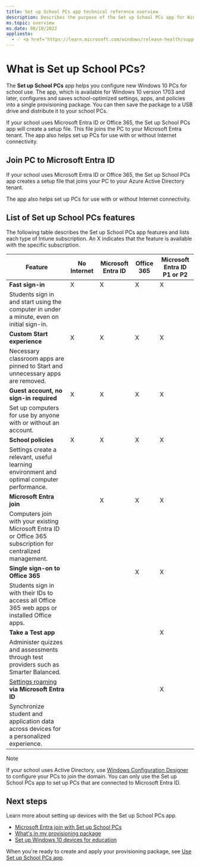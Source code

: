 ```yaml
---
title: Set up School PCs app technical reference overview
description: Describes the purpose of the Set up School PCs app for Windows 10 devices.
ms.topic: overview
ms.date: 08/10/2022
appliesto:
  - ✅ <a href="https://learn.microsoft.com/windows/release-health/supported-versions-windows-client" target="_blank">Windows 10</a>
---
```


# What is Set up School PCs?

The **Set up School PCs** app helps you configure new Windows 10 PCs for school use. The app, which is available for Windows 10 version 1703 and later, configures and saves school-optimized settings, apps, and policies into a single provisioning package. You can then save the package to a USB drive and distribute it to your school PCs.

If your school uses Microsoft Entra ID or Office 365, the Set up
School PCs app will create a setup file. This file joins the PC to your Microsoft Entra tenant. The app also helps set up PCs for use with or without Internet connectivity.  

<a name='join-pc-to-azure-active-directory'></a>

## Join PC to Microsoft Entra ID
If your school uses Microsoft Entra ID or Office 365, the Set up
School PCs app creates a setup file that joins your PC to your Azure Active
Directory tenant. 

The app also helps set up PCs for use with or without Internet connectivity.

## List of Set up School PCs features
The following table describes the Set up School PCs app features and lists each type of Intune subscription. An X indicates that the feature is available with the specific subscription.

| Feature                                                                                                | No Internet | Microsoft Entra ID | Office 365 | Microsoft Entra ID P1 or P2 |
|--------------------------------------------------------------------------------------------------------|-------------|----------|------------|------------------|
| **Fast sign-in**                                                                                       | X           | X        | X          | X                |
| Students sign in and start using the computer in under a minute, even on initial sign-in.              |             |          |            |                  |
| **Custom Start experience**                                                                            | X           | X        | X          | X                |
| Necessary classroom apps are pinned to Start and unnecessary apps are removed.                         |             |          |            |                  |
| **Guest account, no sign-in required**                                                                 | X           | X        | X          | X                |
| Set up computers for use by anyone with or without an account.                                         |             |          |            |                  |
| **School policies**                                                                                    | X           | X        | X          | X                |
| Settings create a relevant, useful learning environment and optimal computer performance.              |             |          |            |                  |
| **Microsoft Entra join**                                                                                      |             | X        | X          | X                |
| Computers join with your existing Microsoft Entra ID or Office 365 subscription for centralized management.      |             |          |            |                  |
| **Single sign-on to Office 365**                                                                       |             |          | X          | X                |
| Students sign in with their IDs to access all Office 365 web apps or installed Office apps.            |             |          |            |                  |
| **Take a Test app**                                                                                    |             |          |            | X                |
| Administer quizzes and assessments through test providers such as Smarter Balanced.                    |             |          |            |                  |
| [Settings roaming](/azure/active-directory/devices/enterprise-state-roaming-overview) **via Microsoft Entra ID** |             |          |            | X                |
| Synchronize student and application data across devices for a personalized experience.                 |             |          |            |                  |

> [!NOTE]
>   If your school uses Active Directory, use [Windows Configuration
>   Designer](set-up-students-pcs-to-join-domain.md) 
>   to configure your PCs to join the domain. You can only use the Set up School
>   PCs app to set up PCs that are connected to Microsoft Entra ID.

## Next steps  
Learn more about setting up devices with the Set up School PCs app.  
* [Microsoft Entra join with Set up School PCs](set-up-school-pcs-azure-ad-join.md)
* [What's in my provisioning package](set-up-school-pcs-provisioning-package.md)
* [Set up Windows 10 devices for education](set-up-windows-10.md) 

When you're ready to create and apply your provisioning package, see [Use Set up School PCs app](use-set-up-school-pcs-app.md).
